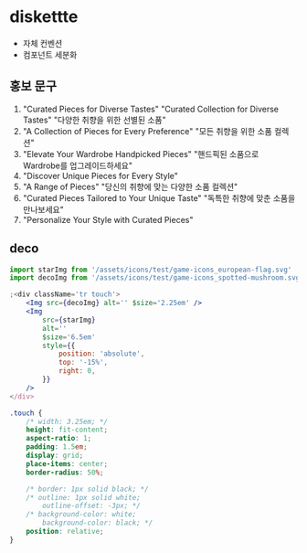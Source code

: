 # diskettte

- 자체 컨벤션
- 컴포넌트 세분화

## 홍보 문구

1. "Curated Pieces for Diverse Tastes"
   "Curated Collection for Diverse Tastes"
   "다양한 취향을 위한 선별된 소품"
2. "A Collection of Pieces for Every Preference"
   "모든 취향을 위한 소품 컬렉션"
3. "Elevate Your Wardrobe Handpicked Pieces"
   "핸드픽된 소품으로 Wardrobe를 업그레이드하세요"
4. "Discover Unique Pieces for Every Style"
5. "A Range of Pieces"
   "당신의 취향에 맞는 다양한 소품 컬렉션"
6. "Curated Pieces Tailored to Your Unique Taste"
   "독특한 취향에 맞춘 소품을 만나보세요"
7. "Personalize Your Style with Curated Pieces"

## deco

```jsx
import starImg from '/assets/icons/test/game-icons_european-flag.svg'
import decoImg from '/assets/icons/test/game-icons_spotted-mushroom.svg'

;<div className='tr touch'>
	<Img src={decoImg} alt='' $size='2.25em' />
	<Img
		src={starImg}
		alt=''
		$size='6.5em'
		style={{
			position: 'absolute',
			top: '-15%',
			right: 0,
		}}
	/>
</div>
```

```css
.touch {
	/* width: 3.25em; */
	height: fit-content;
	aspect-ratio: 1;
	padding: 1.5em;
	display: grid;
	place-items: center;
	border-radius: 50%;

	/* border: 1px solid black; */
	/* outline: 1px solid white;
		outline-offset: -3px; */
	/* background-color: white;
		background-color: black; */
	position: relative;
}
```

